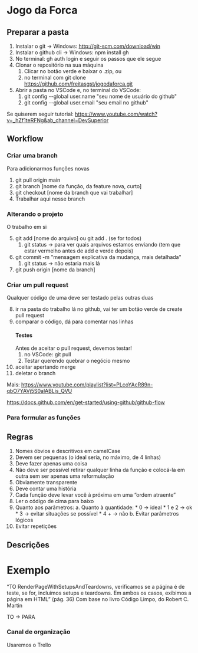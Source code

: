 # Jogo da Forca

## Preparar a pasta

1. Instalar o git -> Windows: http://git-scm.com/download/win
2. Instalar o github cli -> Windows: npm install gh
3. No terminal: gh auth login e seguir os passos que ele segue
3. Clonar o repositório na sua máquina
    1. Clicar no botão verde e baixar o .zip, ou 
    2. no terminal com git clone https://github.com/freitasgst/jogodaforca.git
3. Abrir a pasta no VSCode e, no terminal do VSCode:
    1. git config --global user.name "seu nome de usuário do github"
    2. git config --global user.email "seu email no github"

Se quiserem seguir tutorial: https://www.youtube.com/watch?v=_hZf1teRFNg&ab_channel=DevSuperior

## Workflow

### Criar uma branch
Para adicionarmos funções novas

1. git pull origin main
2. git branch [nome da função, da feature nova, curto]
3. git checkout [nome da branch que vai trabalhar]
4. Trabalhar aqui nesse branch

### Alterando o projeto
O trabalho em si

5. git add [nome do arquivo] ou git add . (se for todos) 
    1. git status -> para ver quais arquivos estamos enviando (tem que estar vermelho antes de add e verde depois)
6. git commit -m "mensagem explicativa da mudança, mais detalhada"
    1. git status -> não estaria mais lá
7. git push origin [nome da branch]

### Criar um pull request
Qualquer código de uma deve ser testado pelas outras duas

8. ir na pasta do trabalho lá no github, vai ter um botão verde de create pull request
9. comparar o código, dá para comentar nas linhas
    #### Testes
    Antes de aceitar o pull request, devemos testar!
    1. no VSCode: git pull
    2. Testar querendo quebrar o negócio mesmo
10. aceitar apertando merge
11. deletar o branch

Mais: 
https://www.youtube.com/playlist?list=PLcoYAcR89n-qbO7YAVj5S0alABLis_QVU

https://docs.github.com/en/get-started/using-github/github-flow

### Para formular as funções
## Regras
1. Nomes óbvios e descritivos em camelCase
2. Devem ser pequenas (o ideal seria, no máximo, de 4 linhas)
3. Deve fazer apenas uma coisa
4. Não deve ser possível retirar qualquer linha da função e colocá-la em outra sem ser apenas uma reformulação
5. Obviamente transparente
6. Deve contar uma história
7. Cada função deve levar você à próxima em uma “ordem atraente”
8. Ler o código de cima para baixo
9. Quanto aos parâmetros:
    a. Quanto à quantidade:
        * 0 → ideal
        * 1 e 2 → ok
        * 3 → evitar situações se possível
        * 4 + → não
    b. Evitar parâmetros lógicos
10. Evitar repetições

## Descrições
# Exemplo
“TO RenderPageWithSetupsAndTeardowns, verificamos se a página é de teste, se for, incluímos setups e teardowns. Em ambos os casos, exibimos a página em HTML” (pág. 36)
Com base no livro Código Limpo, do Robert C. Martin

TO → PARA

### Canal de organização
Usaremos o Trello